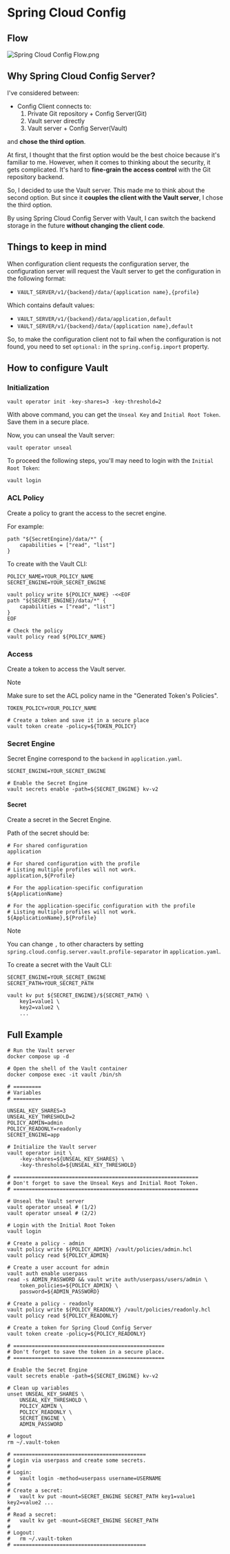 # Spring Cloud Config

## Flow

![Spring Cloud Config Flow.png](assets/spring-cloud-config-flow.png)

## Why Spring Cloud Config Server?

I've considered between:

- Config Client connects to:
  1. Private Git repository + Config Server(Git)
  2. Vault server directly
  3. Vault server + Config Server(Vault)

and **chose the third option**.

At first, I thought that the first option would be the best choice because it's familiar to me.
However, when it comes to thinking about the security, it gets complicated.
It's hard to **fine-grain the access control** with the Git repository backend.

So, I decided to use the Vault server. This made me to think about the second option.
But since it **couples the client with the Vault server**, I chose the third option.

By using Spring Cloud Config Server with Vault,
I can switch the backend storage in the future **without changing the client code**.

## Things to keep in mind

When configuration client requests the configuration server,
the configuration server will request the Vault server to get the configuration
in the following format:

- `VAULT_SERVER/v1/{backend}/data/{application name},{profile}`

Which contains default values:

- `VAULT_SERVER/v1/{backend}/data/application,default`
- `VAULT_SERVER/v1/{backend}/data/{application name},default`

So, to make the configuration client not to fail when the configuration is not found,
you need to set `optional:` in the `spring.config.import` property.

## How to configure Vault

### Initialization

```shell
vault operator init -key-shares=3 -key-threshold=2
```

With above command, you can get the `Unseal Key` and `Initial Root Token`.
Save them in a secure place.

Now, you can unseal the Vault server:

```shell
vault operator unseal
```

To proceed the following steps,
you'll may need to login with the `Initial Root Token`:

```shell
vault login
``` 

### ACL Policy

Create a policy to grant the access to the secret engine.

For example:

```text
path "${SecretEngine}/data/*" {
    capabilities = ["read", "list"]
}
```

To create with the Vault CLI:

```shell
POLICY_NAME=YOUR_POLICY_NAME
SECRET_ENGINE=YOUR_SECRET_ENGINE

vault policy write ${POLICY_NAME} -<<EOF
path "${SECRET_ENGINE}/data/*" {
    capabilities = ["read", "list"]
}
EOF

# Check the policy
vault policy read ${POLICY_NAME}
```

### Access

Create a token to access the Vault server.

> [!NOTE]
> Make sure to set the ACL policy name in the "Generated Token's Policies".

```shell
TOKEN_POLICY=YOUR_POLICY_NAME

# Create a token and save it in a secure place
vault token create -policy=${TOKEN_POLICY}
```

### Secret Engine

Secret Engine correspond to the `backend` in `application.yaml`.

```shell
SECRET_ENGINE=YOUR_SECRET_ENGINE

# Enable the Secret Engine
vault secrets enable -path=${SECRET_ENGINE} kv-v2
```

#### Secret

Create a secret in the Secret Engine.

Path of the secret should be:

```shell
# For shared configuration
application

# For shared configuration with the profile
# Listing multiple profiles will not work.
application,${Profile}

# For the application-specific configuration
${ApplicationName}

# For the application-specific configuration with the profile
# Listing multiple profiles will not work.
${ApplicationName},${Profile}
```

> [!NOTE]
> You can change `,` to other characters by setting
> `spring.cloud.config.server.vault.profile-separator` in `application.yaml`.

To create a secret with the Vault CLI:

```shell
SECRET_ENGINE=YOUR_SECRET_ENGINE
SECRET_PATH=YOUR_SECRET_PATH

vault kv put ${SECRET_ENGINE}/${SECRET_PATH} \
    key1=value1 \
    key2=value2 \
    ...
```

## Full Example

```shell
# Run the Vault server
docker compose up -d

# Open the shell of the Vault container
docker compose exec -it vault /bin/sh

# =========
# Variables
# =========

UNSEAL_KEY_SHARES=3
UNSEAL_KEY_THRESHOLD=2
POLICY_ADMIN=admin
POLICY_READONLY=readonly
SECRET_ENGINE=app

# Initialize the Vault server
vault operator init \
    -key-shares=${UNSEAL_KEY_SHARES} \
    -key-threshold=${UNSEAL_KEY_THRESHOLD}

# ============================================================
# Don't forget to save the Unseal Keys and Initial Root Token.
# ============================================================

# Unseal the Vault server
vault operator unseal # (1/2)
vault operator unseal # (2/2)

# Login with the Initial Root Token
vault login

# Create a policy - admin
vault policy write ${POLICY_ADMIN} /vault/policies/admin.hcl
vault policy read ${POLICY_ADMIN}

# Create a user account for admin
vault auth enable userpass
read -s ADMIN_PASSWORD && vault write auth/userpass/users/admin \
    token_policies=${POLICY_ADMIN} \
    password=${ADMIN_PASSWORD}

# Create a policy - readonly
vault policy write ${POLICY_READONLY} /vault/policies/readonly.hcl
vault policy read ${POLICY_READONLY}

# Create a token for Spring Cloud Config Server
vault token create -policy=${POLICY_READONLY}

# =================================================
# Don't forget to save the token in a secure place.
# =================================================

# Enable the Secret Engine
vault secrets enable -path=${SECRET_ENGINE} kv-v2

# Clean up variables
unset UNSEAL_KEY_SHARES \
    UNSEAL_KEY_THRESHOLD \
    POLICY_ADMIN \
    POLICY_READONLY \
    SECRET_ENGINE \
    ADMIN_PASSWORD

# logout
rm ~/.vault-token

# ===========================================
# Login via userpass and create some secrets.
#
# Login:
#   vault login -method=userpass username=USERNAME
#  
# Create a secret:
#   vault kv put -mount=SECRET_ENGINE SECRET_PATH key1=value1 key2=value2 ...
#    
# Read a secret:
#   vault kv get -mount=SECRET_ENGINE SECRET_PATH
#    
# Logout:
#   rm ~/.vault-token
# ===========================================
```